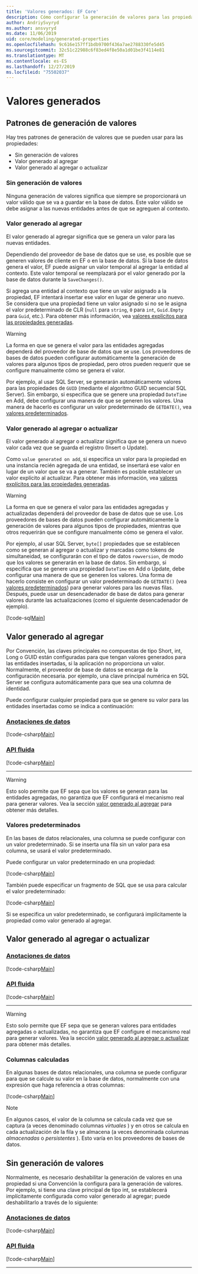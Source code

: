 ```yaml
---
title: 'Valores generados: EF Core'
description: Cómo configurar la generación de valores para las propiedades al usar Entity Framework Core
author: AndriySvyryd
ms.author: ansvyryd
ms.date: 11/06/2019
uid: core/modeling/generated-properties
ms.openlocfilehash: 9c616e157ff1bdb9700f436a7ae2788330fe5d45
ms.sourcegitcommit: 32c51c22988c6f83ed4f8e50a1d01be3f4114e81
ms.translationtype: MT
ms.contentlocale: es-ES
ms.lasthandoff: 12/27/2019
ms.locfileid: "75502037"
---
```

# <a name="generated-values"></a>Valores generados

## <a name="value-generation-patterns"></a>Patrones de generación de valores

Hay tres patrones de generación de valores que se pueden usar para las propiedades:

* Sin generación de valores
* Valor generado al agregar
* Valor generado al agregar o actualizar

### <a name="no-value-generation"></a>Sin generación de valores

Ninguna generación de valores significa que siempre se proporcionará un valor válido que se va a guardar en la base de datos. Este valor válido se debe asignar a las nuevas entidades antes de que se agreguen al contexto.

### <a name="value-generated-on-add"></a>Valor generado al agregar

El valor generado al agregar significa que se genera un valor para las nuevas entidades.

Dependiendo del proveedor de base de datos que se use, es posible que se generen valores de cliente en EF o en la base de datos. Si la base de datos genera el valor, EF puede asignar un valor temporal al agregar la entidad al contexto. Este valor temporal se reemplazará por el valor generado por la base de datos durante la `SaveChanges()`.

Si agrega una entidad al contexto que tiene un valor asignado a la propiedad, EF intentará insertar ese valor en lugar de generar uno nuevo. Se considera que una propiedad tiene un valor asignado si no se le asigna el valor predeterminado de CLR (`null` para `string`, `0` para `int`, `Guid.Empty` para `Guid`, etc.). Para obtener más información, vea [valores explícitos para las propiedades generadas](../saving/explicit-values-generated-properties.md).

> [!WARNING]
> La forma en que se genera el valor para las entidades agregadas dependerá del proveedor de base de datos que se use. Los proveedores de bases de datos pueden configurar automáticamente la generación de valores para algunos tipos de propiedad, pero otros pueden requerir que se configure manualmente cómo se genera el valor.
>
> Por ejemplo, al usar SQL Server, se generarán automáticamente valores para las propiedades de `GUID` (mediante el algoritmo GUID secuencial SQL Server). Sin embargo, si especifica que se genere una propiedad `DateTime` en Add, debe configurar una manera de que se generen los valores. Una manera de hacerlo es configurar un valor predeterminado de `GETDATE()`, vea [valores predeterminados](relational/default-values.md).

### <a name="value-generated-on-add-or-update"></a>Valor generado al agregar o actualizar

El valor generado al agregar o actualizar significa que se genera un nuevo valor cada vez que se guarda el registro (Insert o Update).

Como `value generated on add`, si especifica un valor para la propiedad en una instancia recién agregada de una entidad, se insertará ese valor en lugar de un valor que se va a generar. También es posible establecer un valor explícito al actualizar. Para obtener más información, vea [valores explícitos para las propiedades generadas](../saving/explicit-values-generated-properties.md).

> [!WARNING]
> La forma en que se genera el valor para las entidades agregadas y actualizadas dependerá del proveedor de base de datos que se use. Los proveedores de bases de datos pueden configurar automáticamente la generación de valores para algunos tipos de propiedades, mientras que otros requerirán que se configure manualmente cómo se genera el valor.
>
> Por ejemplo, al usar SQL Server, `byte[]` propiedades que se establecen como se generan al agregar o actualizar y marcadas como tokens de simultaneidad, se configurarán con el tipo de datos `rowversion`, de modo que los valores se generarán en la base de datos. Sin embargo, si especifica que se genere una propiedad `DateTime` en Add o Update, debe configurar una manera de que se generen los valores. Una forma de hacerlo consiste en configurar un valor predeterminado de `GETDATE()` (vea [valores predeterminados](relational/default-values.md)) para generar valores para las nuevas filas. Después, puede usar un desencadenador de base de datos para generar valores durante las actualizaciones (como el siguiente desencadenador de ejemplo).
>
> [!code-sql[Main](../../../samples/core/Modeling/FluentAPI/ValueGeneratedOnAddOrUpdate.sql)]

## <a name="value-generated-on-add"></a>Valor generado al agregar

Por Convención, las claves principales no compuestas de tipo Short, int, Long o GUID están configuradas para que tengan valores generados para las entidades insertadas, si la aplicación no proporciona un valor. Normalmente, el proveedor de base de datos se encarga de la configuración necesaria. por ejemplo, una clave principal numérica en SQL Server se configura automáticamente para que sea una columna de identidad.

Puede configurar cualquier propiedad para que se genere su valor para las entidades insertadas como se indica a continuación:

### <a name="data-annotationstabdata-annotations"></a>[Anotaciones de datos](#tab/data-annotations)

[!code-csharp[Main](../../../samples/core/Modeling/DataAnnotations/ValueGeneratedOnAdd.cs?name=ValueGeneratedOnAdd&highlight=5)]

### <a name="fluent-apitabfluent-api"></a>[API fluida](#tab/fluent-api)

[!code-csharp[Main](../../../samples/core/Modeling/FluentAPI/ValueGeneratedOnAdd.cs?name=ValueGeneratedOnAdd&highlight=5)]

***

> [!WARNING]
> Esto solo permite que EF sepa que los valores se generan para las entidades agregadas, no garantiza que EF configurará el mecanismo real para generar valores. Vea la sección [valor generado al agregar](#value-generated-on-add) para obtener más detalles.

### <a name="default-values"></a>Valores predeterminados

En las bases de datos relacionales, una columna se puede configurar con un valor predeterminado. Si se inserta una fila sin un valor para esa columna, se usará el valor predeterminado.

Puede configurar un valor predeterminado en una propiedad:

[!code-csharp[Main](../../../samples/core/Modeling/FluentAPI/DefaultValue.cs?name=DefaultValue&highlight=5)]

También puede especificar un fragmento de SQL que se usa para calcular el valor predeterminado:

[!code-csharp[Main](../../../samples/core/Modeling/FluentAPI/DefaultValueSql.cs?name=DefaultValueSql&highlight=5)]

Si se especifica un valor predeterminado, se configurará implícitamente la propiedad como valor generado al agregar.

## <a name="value-generated-on-add-or-update"></a>Valor generado al agregar o actualizar

### <a name="data-annotationstabdata-annotations"></a>[Anotaciones de datos](#tab/data-annotations)

[!code-csharp[Main](../../../samples/core/Modeling/DataAnnotations/ValueGeneratedOnAddOrUpdate.cs?name=ValueGeneratedOnAddOrUpdate&highlight=5)]

### <a name="fluent-apitabfluent-api"></a>[API fluida](#tab/fluent-api)

[!code-csharp[Main](../../../samples/core/Modeling/FluentAPI/ValueGeneratedOnAddOrUpdate.cs?name=ValueGeneratedOnAddOrUpdate&highlight=5)]

***

> [!WARNING]
> Esto solo permite que EF sepa que se generan valores para entidades agregadas o actualizadas, no garantiza que EF configure el mecanismo real para generar valores. Vea la sección [valor generado al agregar o actualizar](#value-generated-on-add-or-update) para obtener más detalles.

### <a name="computed-columns"></a>Columnas calculadas

En algunas bases de datos relacionales, una columna se puede configurar para que se calcule su valor en la base de datos, normalmente con una expresión que haga referencia a otras columnas:

[!code-csharp[Main](../../../samples/core/Modeling/FluentAPI/ComputedColumn.cs?name=ComputedColumn&highlight=5)]

> [!NOTE]
> En algunos casos, el valor de la columna se calcula cada vez que se captura (a veces denominado columnas *virtuales* ) y en otros se calcula en cada actualización de la fila y se almacena (a veces denominada columnas *almacenadas* o *persistentes* ). Esto varía en los proveedores de bases de datos.

## <a name="no-value-generation"></a>Sin generación de valores

Normalmente, es necesario deshabilitar la generación de valores en una propiedad si una Convención la configura para la generación de valores. Por ejemplo, si tiene una clave principal de tipo int, se establecerá implícitamente configurada como valor generado al agregar; puede deshabilitarlo a través de lo siguiente:

### <a name="data-annotationstabdata-annotations"></a>[Anotaciones de datos](#tab/data-annotations)

[!code-csharp[Main](../../../samples/core/Modeling/DataAnnotations/ValueGeneratedNever.cs?name=ValueGeneratedNever&highlight=3)]

### <a name="fluent-apitabfluent-api"></a>[API fluida](#tab/fluent-api)

[!code-csharp[Main](../../../samples/core/Modeling/FluentAPI/ValueGeneratedNever.cs?name=ValueGeneratedNever&highlight=5)]

***
